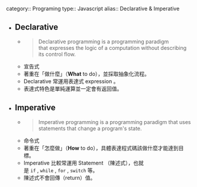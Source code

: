 category:: Programing
type:: Javascript
alias:: Declarative & Imperative

- ## Declarative
	- > Declarative programming is a programming paradigm that expresses the logic of a computation without describing its control flow.
	- 宣告式
	- 著重在「做什麼」（**What** to do），並採取抽象化流程。
	- Declarative 常運用表達式 expression 。
	- 表達式特色是單純運算並一定會有返回值。
- ## Imperative
	- > Imperative programming is a programming paradigm that uses statements that change a program's state.
	- 命令式
	- 著重在「怎麼做」（**How** to do），具體表達程式碼該做什麼才能達到目標。
	- Imperative 比較常運用 Statement （陳述式），也就是 `if` , `while` , `for` , `switch` 等。
	- 陳述式不會回傳（return）值。